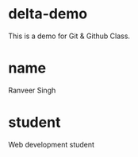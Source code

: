 
# delta-demo
This is a demo for Git &amp; Github Class.

# name
Ranveer Singh

# student
Web development student